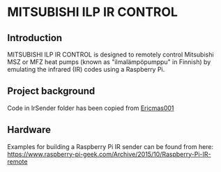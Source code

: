 # MITSUBISHI ILP IR CONTROL

## Introduction
MITSUBISHI ILP IR CONTROL is designed to remotely control Mitsubishi MSZ or MFZ heat pumps (known as "ilmalämpöpumppu" in Finnish) by emulating the infrared (IR) codes using a Raspberry Pi.

## Project background
Code in IrSender folder has been copied from [Ericmas001](https://github.com/Ericmas001/HVAC-IR-Control)

## Hardware
Examples for building a Raspberry Pi IR sender can be found from here:
https://www.raspberry-pi-geek.com/Archive/2015/10/Raspberry-Pi-IR-remote
